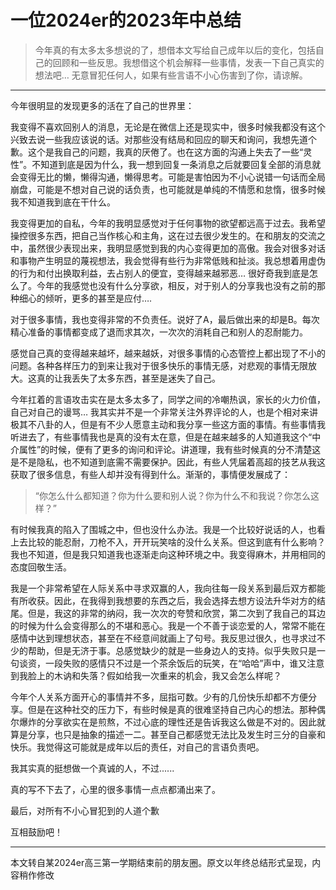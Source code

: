 # 一位2024er的2023年中总结

> 今年真的有太多太多想说的了，想借本文写给自己成年以后的变化，包括自己的回顾和一些反思。我想借这个机会解释一些事情，发表一下自己真实的想法吧… 无意冒犯任何人，如果有些言语不小心伤害到了你，请谅解。

***

今年很明显的发现更多的活在了自己的世界里：

我变得不喜欢回别人的消息，无论是在微信上还是现实中，很多时候我都没有这个兴致去说一些我应该说的话。对那些没有结局和回应的聊天和询问，我想先道个歉。这个是我自己的问题，我真的厌倦了。也在这方面的沟通上失去了一些“灵性”。不知道到底是因为什么，我一想到回复一条消息之后就要回复全部的消息就会变得无比的懒，懒得沟通，懒得思考。可能是害怕因为不小心说错一句话而全局崩盘，可能是不想对自己说的话负责，也可能就是单纯的不情愿和怠惰，很多时候我不知道我到底在干什么。

我变得更加的自私，今年的我明显感觉对于任何事物的欲望都远高于过去。我希望操控很多东西，把自己当作核心和主角，这在过去很少发生的。在和朋友的交流之中，虽然很少表现出来，我明显感觉到我的内心变得更加的高傲。我会对很多对话和事物产生明显的蔑视想法，我会觉得有些行为非常低贱和扯淡。我总想着用虚伪的行为和付出换取利益，去占别人的便宜，变得越来越邪恶… 很好奇我到底是怎么了。今年的我感觉也没有什么分享欲，相反，对于别人的分享我也没有之前的那种细心的倾听，更多的甚至是应付….

对于很多事情，我也变得非常的不负责任。说好了A，最后做出来的却是B。每次精心准备的事情都变成了退而求其次，一次次的消耗自己和别人的忍耐能力。

感觉自己真的变得越来越坏，越来越妖，对很多事情的心态管控上都出现了不小的问题。各种各样压力的到来让我对于很多快乐的事情无感，对悲观的事情无限放大。这真的让我丢失了太多东西，甚至是迷失了自己。

今年扛着的言语攻击实在是太多太多了，同学之间的冷嘲热讽，家长的火力价值，自己对自己的谩骂… 我其实并不是一个非常关注外界评论的人，也是个相对来讲极其不八卦的人，但是有不少人愿意主动和我分享一些这方面的事情。有些事情我听进去了，有些事情我也是真的没有太在意，但是在越来越多的人知道我这个“中介属性”的时候，便有了更多的询问和评论。讲道理，我有些时候真的分不清楚这是不是隐私，也不知道到底需不需要保护。因此，有些人凭届着高超的技艺从我这获取了很多信息，有些人却并没有得到什么。渐渐的，事情便发展成了：

> “你怎么什么都知道？你为什么要和别人说？你为什么不和我说？你怎么这样？”

有时候我真的陷入了围城之中，但也没什么办法。我是一个比较好说话的人，也看上去比较的能忍耐，刀枪不入，开开玩笑啥的没什么关系。但这到底有什么影响？我也不知道，但是我只知道我也逐渐走向这种环境之中。我变得麻木，并用相同的态度回敬生活。

我是一个非常希望在人际关系中寻求双赢的人，我向往每一段关系到最后双方都能有所收获。因此，在我得到我想要的东西之后，我会选择去想方设法升华对方的结尾。但是，我这的非常的纳闷，我一次次的夸赞和欣赏，第二次到了我自己的耳边的时候为什么会变得那么的不堪和恶心。我是一个不善于谈恋爱的人，常常不能在感情中达到理想状态，甚至在不经意间就画上了句号。我反思过很久，也寻求过不少的帮助，但是无济于事。总感觉缺少的就是一些身边人的支持。似乎失败只是一句谈资，一段失败的感情只不过是一个茶余饭后的玩笑，在“哈哈”声中，谁又注意到我脸上的木讷和失落？假如给我一次重来的机会，我又会怎么样呢？

今年个人关系方面开心的事情并不多，屈指可数。少有的几份快乐却都不方便分享。但是在这种社交的压力下，有些时候是真的很难坚持自己内心的想法。那种偶尔爆炸的分享欲实在是煎熬，不过心底的理性还是告诉我这么做是不对的。因此就算是分享，也只是抽象的描述一二。甚至自己都感觉无法比及发生时三分的自豪和快乐。我觉得这可能就是成年以后的责任，对自己的言语负责吧。

我其实真的挺想做一个真诚的人，不过......

真的写不下去了，心里的很多事情一点点都涌出来了。

最后，对所有不小心冒犯到的人道个歉

互相鼓励吧！&#x20;

***

本文转自某2024er高三第一学期结束前的朋友圈。原文以年终总结形式呈现，内容稍作修改

